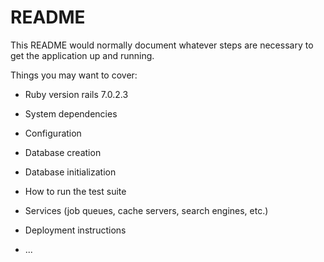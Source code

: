 # README

This README would normally document whatever steps are necessary to get the
application up and running.

Things you may want to cover:

* Ruby version
rails 7.0.2.3

* System dependencies

* Configuration

* Database creation

* Database initialization

* How to run the test suite

* Services (job queues, cache servers, search engines, etc.)

* Deployment instructions

* ...